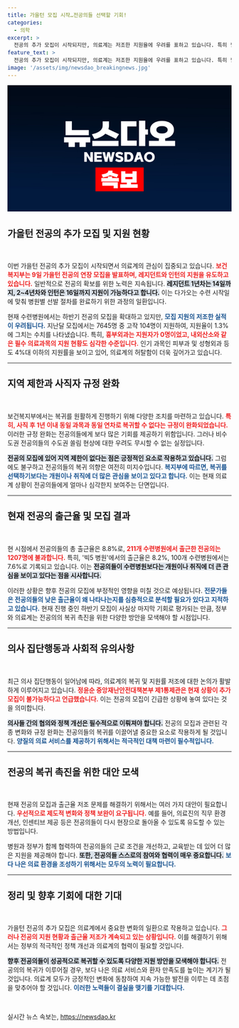 ```yaml
---
title: 가을턴 모집 시작…전공의들 선택할 기회!
categories:
  - 의학
excerpt: >
  전공의 추가 모집이 시작되지만, 의료계는 저조한 지원율에 우려를 표하고 있습니다. 특히 필수 과목에 지원자가 없다는 사실은 심각성을 더하고 있습니다. 과연 얼마나 많은 전공의가 돌아올 수 있을까요?
feature_text: >
  전공의 추가 모집이 시작되지만, 의료계는 저조한 지원율에 우려를 표하고 있습니다. 특히 필수 과목에 지원자가 없다는 사실은 심각성을 더하고 있습니다. 과연 얼마나 많은 전공의가 돌아올 수 있을까요?
image: '/assets/img/newsdao_breakingnews.jpg'
---
```


<p><img src="/assets/img/newsdao_breakingnews.jpg" alt="pcversion 속보" /></p>

<h2 data-ke-size="size26">가을턴 전공의 추가 모집 및 지원 현황</h2>

<p data-ke-size="size16">&nbsp;</p>

<p>이번 가을턴 전공의 추가 모집이 시작되면서 의료계의 관심이 집중되고 있습니다. <b><span style="color: #ee2323;">보건복지부는 9일 가을턴 전공의 연장 모집을 발표하며, 레지던트와 인턴의 지원을 유도하고 있습니다.</span></b> 일반적으로 전공의 확보를 위한 노력은 지속됩니다. <b><span style="background-color: #21538527;">레지던트 1년차는 14일까지, 2~4년차와 인턴은 16일까지 지원이 가능하다고 합니다.</span></b> 이는 다가오는 수련 시작일에 맞춰 병원별 선발 절차를 완료하기 위한 과정의 일환입니다. </p>

<p>현재 수련병원에서는 하반기 전공의 모집을 확대하고 있지만, <b><span style="color: #1a5490;">모집 지원의 저조한 실적이 우려됩니다.</span></b> 지난달 모집에서는 7645명 중 고작 104명이 지원하여, 지원율이 1.3%에 그치는 수치를 나타냈습니다. 특히, <b><span style="color: #ee2323;">흉부외과는 지원자가 0명이었고, 내외산소와 같은 필수 의료과목의 지원 현황도 심각한 수준입니다.</span></b> 인기 과목인 피부과 및 성형외과 등도 4%대 이하의 지원률을 보이고 있어, 의료계의 허탈함이 더욱 깊어가고 있습니다. </p>

<hr />

<h2 data-ke-size="size26">지역 제한과 사직자 규정 완화</h2>

<p data-ke-size="size16">&nbsp;</p>

<p>보건복지부에서는 복귀를 원활하게 진행하기 위해 다양한 조치를 마련하고 있습니다. <b><span style="color: #ee2323;">특히, 사직 후 1년 이내 동일 과목과 동일 연차로 복귀할 수 없다는 규정이 완화되었습니다.</span></b> 이러한 규정 완화는 전공의들에게 보다 많은 기회를 제공하기 위함입니다. 그러나 비수도권 전공의들의 수도권 쏠림 현상에 대한 우려도 무시할 수 없는 실정입니다. </p>

<p><b><span style="background-color: #21538527;">전공의 모집에 있어 지역 제한이 없다는 점은 긍정적인 요소로 작용하고 있습니다.</span></b> 그럼에도 불구하고 전공의들의 복귀 의향은 여전히 미지수입니다. <b><span style="color: #1a5490;">복지부에 따르면, 복귀를 선택하기보다는 개원이나 취직에 더 많은 관심을 보이고 있다고 합니다.</span></b> 이는 현재 의료계 상황이 전공의들에게 얼마나 심각한지 보여주는 단면입니다.</p>

<hr />

<h2 data-ke-size="size26">현재 전공의 출근율 및 모집 결과</h2>

<p data-ke-size="size16">&nbsp;</p>

<p>현 시점에서 전공의들의 총 출근율은 8.8%로, <b><span style="color: #ee2323;">211개 수련병원에서 출근한 전공의는 1207명에 불과합니다.</span></b> 특히, '빅5 병원'에서의 출근율은 8.2%, 100개 수련병원에서는 7.6%로 기록되고 있습니다. 이는 <b><span style="background-color: #21538527;">전공의들이 수련병원보다는 개원이나 취직에 더 큰 관심을 보이고 있다는 점을 시사합니다.</span></b> </p>

<p>이러한 상황은 향후 전공의 모집에 부정적인 영향을 미칠 것으로 예상됩니다. <b><span style="color: #1a5490;">전문가들은 전공의들의 낮은 출근율이 왜 나타나는지를 심층적으로 분석할 필요가 있다고 지적하고 있습니다.</span></b> 현재 진행 중인 하반기 모집이 사실상 마지막 기회로 평가되는 만큼, 정부와 의료계는 전공의의 복귀 촉진을 위한 다양한 방안을 모색해야 할 시점입니다.</p>

<hr />

<h2 data-ke-size="size26">의사 집단행동과 사회적 유의사항</h2>

<p data-ke-size="size16">&nbsp;</p>

<p>최근 의사 집단행동이 일어남에 따라, 의료계의 복귀 및 지원률 저조에 대한 논의가 활발하게 이루어지고 있습니다. <b><span style="color: #ee2323;">정윤순 중앙재난안전대책본부 제1통제관은 현재 상황이 추가 모집이 불가능하다고 언급했습니다.</span></b> 이는 전공의 모집이 긴급한 상황에 놓여 있다는 것을 의미합니다. </p>

<p><b><span style="background-color: #21538527;">의사들 간의 협의와 정책 개선은 필수적으로 이뤄져야 합니다.</span></b> 전공의 모집과 관련된 각종 변화와 규정 완화는 전공의들의 복귀를 이끌어낼 중요한 요소로 작용하게 될 것입니다. <b><span style="color: #1a5490;">양질의 의료 서비스를 제공하기 위해서는 적극적인 대책 마련이 필수적입니다.</span></b></p>

<hr />

<h2 data-ke-size="size26">전공의 복귀 촉진을 위한 대안 모색</h2>

<p data-ke-size="size16">&nbsp;</p>

<p>현재 전공의 모집과 출근율 저조 문제를 해결하기 위해서는 여러 가지 대안이 필요합니다. <b><span style="color: #ee2323;">우선적으로 제도적 변화와 정책 보완이 요구됩니다.</span></b> 예를 들어, 의료진의 직무 환경 개선, 인센티브 제공 등은 전공의들이 다시 현장으로 돌아올 수 있도록 유도할 수 있는 방법입니다. </p>

<p>병원과 정부가 함께 협력하여 전공의들의 근로 조건을 개선하고, 교육받는 데 있어 더 많은 지원을 제공해야 합니다. <b><span style="background-color: #21538527;">또한, 전공의들 스스로의 참여와 협력이 매우 중요합니다.</span></b> <b><span style="color: #1a5490;">보다 나은 의료 환경을 조성하기 위해서는 모두의 노력이 필요합니다.</span></b></p>

<hr />

<h2 data-ke-size="size26">정리 및 향후 기회에 대한 기대</h2>

<p data-ke-size="size16">&nbsp;</p>

<p>가을턴 전공의 추가 모집은 의료계에서 중요한 변화의 일환으로 작용하고 있습니다. <b><span style="color: #ee2323;">그러나 전공의 지원 현황과 출근율 저조가 계속되고 있는 상황입니다.</span></b> 이를 해결하기 위해서는 정부의 적극적인 정책 개선과 의료계의 협력이 필요할 것입니다. </p>

<p><b><span style="background-color: #21538527;">향후 전공의들이 성공적으로 복귀할 수 있도록 다양한 지원 방안을 모색해야 합니다.</span></b> 전공의의 복귀가 이루어질 경우, 보다 나은 의료 서비스와 환자 만족도를 높이는 계기가 될 것입니다. 의료계 모두가 긍정적인 변화에 동참하여 지속 가능한 발전을 이루는 데 초점을 맞추어야 할 것입니다. <b><span style="color: #1a5490;">이러한 노력들이 결실을 맺기를 기대합니다.</span></b> </p>

<p data-ke-size="size16">&nbsp;</p>
실시간 뉴스 속보는, <a href="https://newsdao.kr" rel="dofollow">https://newsdao.kr</a>



